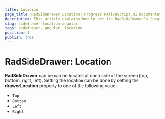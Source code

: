```yaml
---
title: Location
page_title: RadSideDrawer Location| Progress NativeScript UI Documentation
description: This article explains how to set the RadSideDrawer's location  with Angular
slug: sidedrawer-location-angular
tags: sidedrawer, angular, location
position: 4
publish: true
---
```


# RadSideDrawer: Location

**RadSideDrawer** can be can be located at each side of the screen (top, bottom, right, left).
Setting the location can be done by setting the **drawerLocation** property to one of the following value:

- `Top`
- `Bottom`
- `Left`
- `Right`


<snippet id='angular-sidedrawer-location'/>

<snippet id='sidedrawer-angular-position-code'/>

